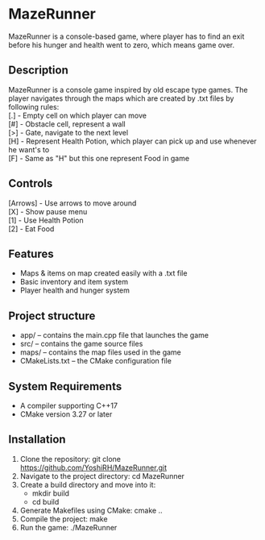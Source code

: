# MazeRunner

MazeRunner is a console-based game, where player has to find an exit before his hunger and health went to zero, which means game over.

## Description

MazeRunner is a console game inspired by old escape type games. The player navigates through the maps which are created by .txt files by following rules:  
[.] - Empty cell on which player can move  
[#] - Obstacle cell, represent a wall  
[>] - Gate, navigate to the next level  
[H] - Represent Health Potion, which player can pick up and use whenever he want's to  
[F] - Same as "H" but this one represent Food in game

## Controls 

[Arrows] - Use arrows to move around  
[X] - Show pause menu  
[1] - Use Health Potion  
[2] - Eat Food

## Features

- Maps & items on map created easily with a .txt file
- Basic inventory and item system 
- Player health and hunger system

## Project structure

- app/ – contains the main.cpp file that launches the game
- src/ – contains the game source files
- maps/ – contains the map files used in the game
- CMakeLists.txt – the CMake configuration file

## System Requirements

- A compiler supporting C++17
- CMake version 3.27 or later

## Installation

1. Clone the repository: git clone https://github.com/YoshiRH/MazeRunner.git
2. Navigate to the project directory: cd MazeRunner
3. Create a build directory and move into it: 
   - mkdir build  
   - cd build
4. Generate Makefiles using CMake: cmake ..
5. Compile the project: make
6. Run the game: ./MazeRunner
